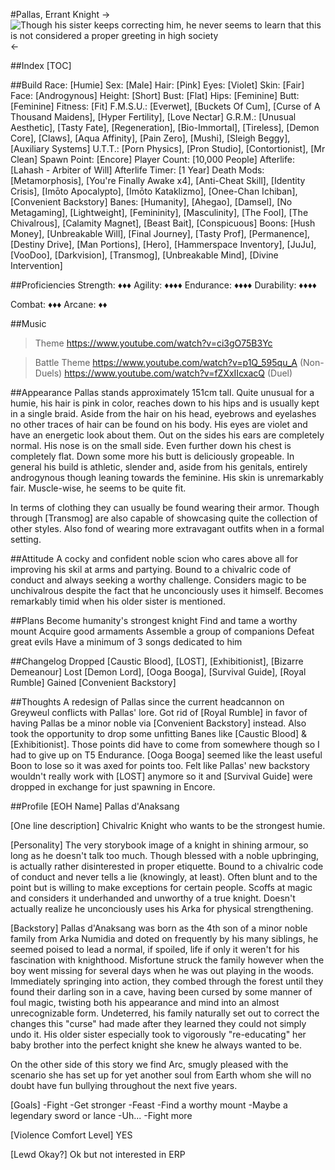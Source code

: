 #Pallas, Errant Knight
->![Though his sister keeps correcting him, he never seems to learn that this is not considered a proper  greeting in high society](https://i.imgur.com/Ewbpovl.jpeg)<-

##Index
[TOC]

##Build
Race: [Humie]
Sex: [Male]
Hair: [Pink]
Eyes: [Violet]
Skin: [Fair]
Face: [Androgynous]
Height: [Short]
Bust: [Flat]
Hips: [Feminine]
Butt: [Feminine]
Fitness: [Fit]
F.M.S.U.: [Everwet], [Buckets Of Cum], [Curse of A Thousand Maidens], [Hyper Fertility], [Love Nectar]
G.R.M.: [Unusual Aesthetic], [Tasty Fate], [Regeneration], [Bio-Immortal], [Tireless], [Demon Core], [Claws], [Aqua Affinity], [Pain Zero], [Mushi], [Sleigh Beggy], [Auxiliary Systems]
U.T.T.: [Porn Physics], [Pron Studio], [Contortionist], [Mr Clean]
Spawn Point: [Encore]
Player Count: [10,000 People]
Afterlife: [Lahash - Arbiter of Will]
Afterlife Timer: [1 Year]
Death Mods: [Metamorphosis], [You're Finally Awake x4], [Anti-Cheat Skill], [Identity Crisis], [Imōto Apocalypto], [Imōto Kataklizmo], [Onee-Chan Ichiban], [Convenient Backstory]
Banes: [Humanity], [Ahegao], [Damsel], [No Metagaming], [Lightweight], [Femininity], [Masculinity], [The Fool], [The Chivalrous], [Calamity Magnet], [Beast Bait], [Conspicuous]
Boons: [Hush Money], [Unbreakable Will], [Final Journey], [Tasty Prof], [Permanence], [Destiny Drive], [Man Portions], [Hero], [Hammerspace Inventory], [JuJu], [VooDoo], [Darkvision], [Transmog], [Unbreakable Mind], [Divine Intervention]

##Proficiencies
Strength: ♦♦♦
Agility: ♦♦♦♦
Endurance: ♦♦♦♦
Durability: ♦♦♦♦

Combat: ♦♦♦
Arcane: ♦♦

##Music
>Theme
https://www.youtube.com/watch?v=ci3gO75B3Yc

>Battle Theme
https://www.youtube.com/watch?v=p1Q_595qu_A (Non-Duels)
https://www.youtube.com/watch?v=fZXxIIcxacQ (Duel)

##Appearance
Pallas stands approximately 151cm tall. Quite unusual for a humie, his hair is pink in color, reaches down to his hips and is usually kept in a single braid. Aside from the hair on his head, eyebrows and eyelashes no other traces of hair can be found on his body. His eyes are violet and have an energetic look about them. Out on the sides his ears are completely normal. His nose is on the small side. Even further down his chest is completely flat. Down some more his butt is deliciously gropeable. In general his build is athletic, slender and, aside from his genitals, entirely androgynous though leaning towards the feminine. His skin is unremarkably fair. Muscle-wise, he seems to be quite fit.

In terms of clothing they can usually be found wearing their armor. Though through [Transmog] are also capable of showcasing quite the collection of other styles. Also fond of wearing more extravagant outfits when in a formal setting.

##Attitude
A cocky and confident noble scion who cares above all for improving his skil at arms and partying.
Bound to a chivalric code of conduct and always seeking a worthy challenge.
Considers magic to be unchivalrous despite the fact that he unconciously uses it himself.
Becomes remarkably timid when his older sister is mentioned.

##Plans
Become humanity's strongest knight
Find and tame a worthy mount
Acquire good armaments
Assemble a group of companions
Defeat great evils
Have a minimum of 3 songs dedicated to him

##Changelog
Dropped [Caustic Blood], [LOST], [Exhibitionist], [Bizarre Demeanour]
Lost [Demon Lord], [Ooga Booga], [Survival Guide], [Royal Rumble]
Gained [Convenient Backstory]

##Thoughts
A redesign of Pallas since the current headcannon on Greyweul conflicts with Pallas' lore.
Got rid of [Royal Rumble] in favor of having Pallas be a minor noble via [Convenient Backstory] instead.
Also took the opportunity to drop some unfitting Banes like [Caustic Blood] & [Exhibitionist].
Those points did have to come from somewhere though so I had to give up on T5 Endurance.
[Ooga Booga] seemed like the least useful Boon to lose so it was axed for points too.
Felt like Pallas' new backstory wouldn't really work with [LOST] anymore so it and [Survival Guide] were dropped in exchange for just spawning in Encore.

##Profile
[EOH Name]
Pallas d'Anaksang

[One line description]
Chivalric Knight who wants to be the strongest humie.

[Personality]
The very storybook image of a knight in shining armour, so long as he doesn't talk too much.
Though blessed with a noble upbringing, is actually rather disinterested in proper etiquette.
Bound to a chivalric code of conduct and never tells a lie (knowingly, at least).
Often blunt and to the point but is willing to make exceptions for certain people.
Scoffs at magic and considers it underhanded and unworthy of a true knight.
Doesn't actually realize he unconciously uses his Arka for physical strengthening.

[Backstory]
Pallas d'Anaksang was born as the 4th son of a minor noble family from Arka Numidia and doted on frequently by his many siblings, he seemed poised to lead a normal, if spoiled, life if only it weren't for his fascination with knighthood. 
Misfortune struck the family however when the boy went missing for several days when he was out playing in the woods. 
Immediately springing into action, they combed through the forest until they found their darling son in a cave, having been cursed by some manner of foul magic, twisting both his appearance and mind into an almost unrecognizable form.
Undeterred, his family naturally set out to correct the changes this "curse" had made after they learned they could not simply undo it. His older sister especially took to vigorously "re-educating" her baby brother into the perfect knight she knew he always wanted to be.

On the other side of this story we find Arc, smugly pleased with the scenario she has set up for yet another soul from Earth whom she will no doubt have fun bullying throughout the next five years.

[Goals]
-Fight
-Get stronger
-Feast
-Find a worthy mount
-Maybe a legendary sword or lance
-Uh...
-Fight more

[Violence Comfort Level]
YES

[Lewd Okay?]
Ok but not interested in ERP